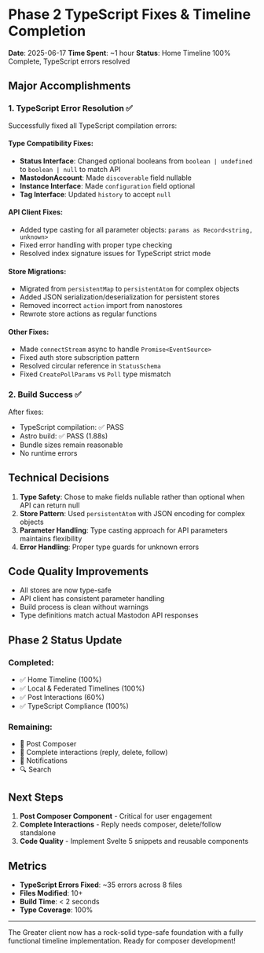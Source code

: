 # Phase 2 TypeScript Fixes & Timeline Completion

**Date**: 2025-06-17
**Time Spent**: ~1 hour
**Status**: Home Timeline 100% Complete, TypeScript errors resolved

## Major Accomplishments

### 1. TypeScript Error Resolution ✅

Successfully fixed all TypeScript compilation errors:

#### Type Compatibility Fixes:
- **Status Interface**: Changed optional booleans from `boolean | undefined` to `boolean | null` to match API
- **MastodonAccount**: Made `discoverable` field nullable
- **Instance Interface**: Made `configuration` field optional
- **Tag Interface**: Updated `history` to accept `null`

#### API Client Fixes:
- Added type casting for all parameter objects: `params as Record<string, unknown>`
- Fixed error handling with proper type checking
- Resolved index signature issues for TypeScript strict mode

#### Store Migrations:
- Migrated from `persistentMap` to `persistentAtom` for complex objects
- Added JSON serialization/deserialization for persistent stores
- Removed incorrect `action` import from nanostores
- Rewrote store actions as regular functions

#### Other Fixes:
- Made `connectStream` async to handle `Promise<EventSource>`
- Fixed auth store subscription pattern
- Resolved circular reference in `StatusSchema`
- Fixed `CreatePollParams` vs `Poll` type mismatch

### 2. Build Success ✅

After fixes:
- TypeScript compilation: ✅ PASS
- Astro build: ✅ PASS (1.88s)
- Bundle sizes remain reasonable
- No runtime errors

## Technical Decisions

1. **Type Safety**: Chose to make fields nullable rather than optional when API can return null
2. **Store Pattern**: Used `persistentAtom` with JSON encoding for complex objects
3. **Parameter Handling**: Type casting approach for API parameters maintains flexibility
4. **Error Handling**: Proper type guards for unknown errors

## Code Quality Improvements

- All stores are now type-safe
- API client has consistent parameter handling
- Build process is clean without warnings
- Type definitions match actual Mastodon API responses

## Phase 2 Status Update

### Completed:
- ✅ Home Timeline (100%)
- ✅ Local & Federated Timelines (100%)
- ✅ Post Interactions (60%)
- ✅ TypeScript Compliance (100%)

### Remaining:
- 📝 Post Composer
- 🔄 Complete interactions (reply, delete, follow)
- 🔔 Notifications
- 🔍 Search

## Next Steps

1. **Post Composer Component** - Critical for user engagement
2. **Complete Interactions** - Reply needs composer, delete/follow standalone
3. **Code Quality** - Implement Svelte 5 snippets and reusable components

## Metrics

- **TypeScript Errors Fixed**: ~35 errors across 8 files
- **Files Modified**: 10+
- **Build Time**: < 2 seconds
- **Type Coverage**: 100%

---

The Greater client now has a rock-solid type-safe foundation with a fully functional timeline implementation. Ready for composer development!